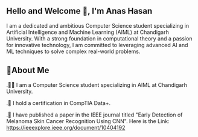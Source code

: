 ## Hello and Welcome 👋, I'm Anas Hasan

I am a dedicated and ambitious Computer Science student specializing in Artificial Intelligence and Machine Learning (AIML) at Chandigarh University. With a strong foundation in computational theory and a passion for innovative technology, I am committed to leveraging advanced AI and ML techniques to solve complex real-world problems.

## 🚀About Me
.👨‍🎓 I am a Computer Science student specializing in AIML at Chandigarh University.

.🥇 I hold a certification in CompTIA Data+.

.📝 I have published a paper in the IEEE journal titled "Early Detection of Melanoma Skin Cancer Recognition Using CNN". 
    Here is the Link: 
    https://ieeexplore.ieee.org/document/10404192

<!--
**AnasHasan786/AnasHasan786** is a ✨ _special_ ✨ repository because its `README.md` (this file) appears on your GitHub profile.

Here are some ideas to get you started:

- 🔭 I’m currently working on ...
- 🌱 I’m currently learning ...
- 👯 I’m looking to collaborate on ...
- 🤔 I’m looking for help with ...
- 💬 Ask me about ...
- 📫 How to reach me: ...
- 😄 Pronouns: ...
- ⚡ Fun fact: ...
-->
